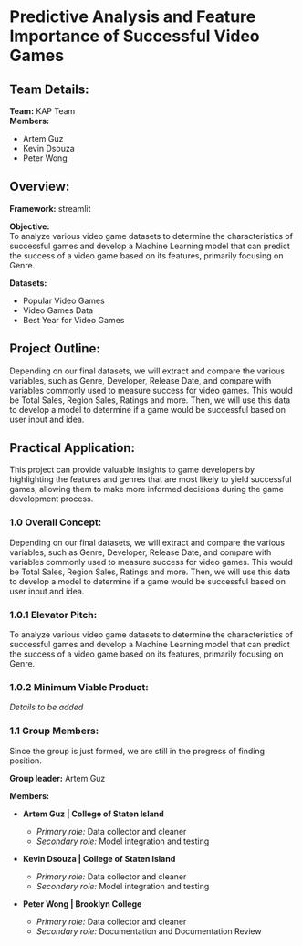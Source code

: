 # Predictive Analysis and Feature Importance of Successful Video Games

## Team Details:
**Team:** KAP Team  
**Members:**
- Artem Guz
- Kevin Dsouza
- Peter Wong

## Overview:
**Framework:** streamlit  

**Objective:**  
To analyze various video game datasets to determine the characteristics of successful games and develop a Machine Learning model that can predict the success of a video game based on its features, primarily focusing on Genre.

**Datasets:**  
- Popular Video Games
- Video Games Data
- Best Year for Video Games

## Project Outline:
Depending on our final datasets, we will extract and compare the various variables, such as Genre, Developer, Release Date, and compare with variables commonly used to measure success for video games. This would be Total Sales, Region Sales, Ratings and more. Then, we will use this data to develop a model to determine if a game would be successful based on user input and idea.

## Practical Application:
This project can provide valuable insights to game developers by highlighting the features and genres that are most likely to yield successful games, allowing them to make more informed decisions during the game development process.

### 1.0 Overall Concept:
Depending on our final datasets, we will extract and compare the various variables, such as Genre, Developer, Release Date, and compare with variables commonly used to measure success for video games. This would be Total Sales, Region Sales, Ratings and more. Then, we will use this data to develop a model to determine if a game would be successful based on user input and idea.

### 1.0.1 Elevator Pitch:
To analyze various video game datasets to determine the characteristics of successful games and develop a Machine Learning model that can predict the success of a video game based on its features, primarily focusing on Genre.

### 1.0.2 Minimum Viable Product:
*Details to be added*

### 1.1 Group Members:
Since the group is just formed, we are still in the progress of finding position. 

**Group leader:** Artem Guz

**Members:**  
- **Artem Guz | College of Staten Island**  
  - *Primary role:* Data collector and cleaner  
  - *Secondary role:* Model integration and testing

- **Kevin Dsouza | College of Staten Island**  
  - *Primary role:* Data collector and cleaner  
  - *Secondary role:* Model integration and testing

- **Peter Wong | Brooklyn College**  
  - *Primary role:* Data collector and cleaner  
  - *Secondary role:* Documentation and Documentation Review
